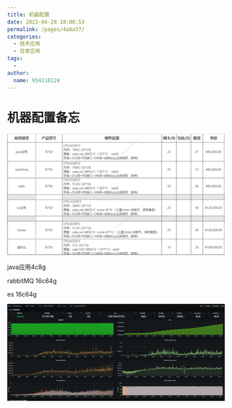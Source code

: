 ```yaml
---
title: 机器配置
date: 2022-04-28 18:08:53
permalink: /pages/4a8a37/
categories:
  - 技术应用
  - 日常应用
tags:
  - 
author: 
  name: 954118124
---
```


# 机器配置备忘

![](/img/media/608891e56d28aba1f3a91f58bdcdeeab.png)

java应用4c8g

rabbitMQ 16c64g

es 16c64g

![](/img/media/ec98116d99661863e733eb5e2f715b3d.png)